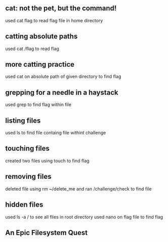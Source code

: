 ## cat: not the pet, but the command!
used cat flag to read flag file in home directory

## catting absolute paths
used cat /flag to read flag 

## more catting practice
used cat on absolute path of given directory to find flag

## grepping for a needle in a haystack
used grep to find flag within file

## listing files
used ls to find file containg file withint challenge 

## touching files
created two files using touch to find flag

## removing files
deleted file using rm ~/delete_me and ran /challenge/check to find file

## hidden files
used ls -a / to see all flies in root directory
used nano on flag file to find flag

## An Epic Filesystem Quest
